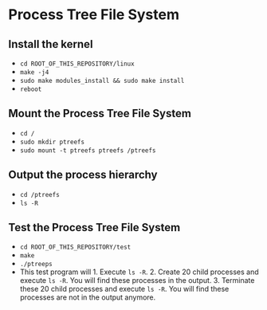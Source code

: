 # Process Tree File System
## Install the kernel
- `cd ROOT_OF_THIS_REPOSITORY/linux`
- `make -j4`
- `sudo make modules_install && sudo make install`
- `reboot`
## Mount the Process Tree File System
- `cd /`
- `sudo mkdir ptreefs`
- `sudo mount -t ptreefs ptreefs /ptreefs`
## Output the process hierarchy
- `cd /ptreefs`
- `ls -R`
## Test the Process Tree File System
- `cd ROOT_OF_THIS_REPOSITORY/test`
- `make`
- `./ptreeps`
- This test program will 1. Execute `ls -R`. 2. Create 20 child processes and execute `ls -R`. You will find these processes in the output. 3. Terminate these 20 child processes and execute `ls -R`. You will find these processes are not in the output anymore.
